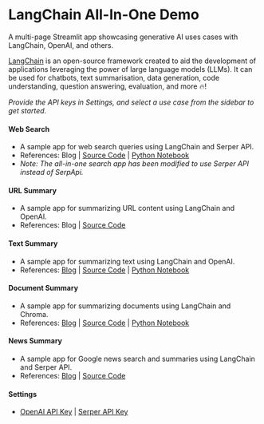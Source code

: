 # LangChain All-In-One Demo
A multi-page Streamlit app showcasing generative AI uses cases with LangChain, OpenAI, and others.

[LangChain](https://langchain.readthedocs.io/en/latest) is an open-source framework created to aid the development of applications leveraging the power of large language models (LLMs). It can be used for chatbots, text summarisation, data generation, code understanding, question answering, evaluation, and more 🔥!

*Provide the API keys in Settings, and select a use case from the sidebar to get started.*

#### Web Search
* A sample app for web search queries using LangChain and Serper API.
* References: Blog | [Source Code](https://github.com/alphasecio/langchain-examples/blob/main/search) | [Python Notebook](https://github.com/alphasecio/langchain-examples/blob/main/search/langchain_search.ipynb)
* *Note: The all-in-one search app has been modified to use Serper API instead of SerpApi.*

#### URL Summary
* A sample app for summarizing URL content using LangChain and OpenAI.
* References: Blog | [Source Code](https://github.com/alphasecio/langchain-examples/blob/main/url-summary)

#### Text Summary
* A sample app for summarizing text using LangChain and OpenAI.
* References: [Blog](https://alphasec.io/summarize-text-with-langchain-and-openai) | [Source Code](https://github.com/alphasecio/langchain-examples/blob/main/text-summary) | [Python Notebook](https://github.com/alphasecio/langchain-examples/blob/main/text-summary/langchain_text_summarizer.ipynb)

#### Document Summary
* A sample app for summarizing documents using LangChain and Chroma.
* References: [Blog](https://alphasec.io/summarize-documents-with-langchain-and-chroma) | [Source Code](https://github.com/alphasecio/langchain-examples/blob/main/chroma-summary) | [Python Notebook](https://github.com/alphasecio/langchain-examples/blob/main/chroma-summary/langchain_doc_summarizer.ipynb)

#### News Summary
* A sample app for Google news search and summaries using LangChain and Serper API.
* References: [Blog](https://alphasec.io/summarize-google-news-results-with-langchain-and-serper-api) | [Source Code](https://github.com/alphasecio/langchain-examples/blob/main/news-summary)

#### Settings
* [OpenAI API Key](https://platform.openai.com/account/api-keys) | [Serper API Key](https://serper.dev/api-key)
